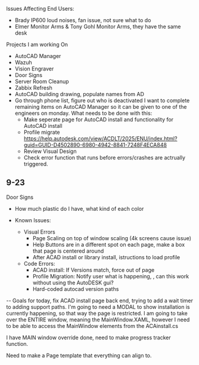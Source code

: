 Issues Affecting End Users:
- Brady IP600 loud noises, fan issue, not sure what to do
- Elmer Monitor Arms & Tony Gohl Monitor Arms, they have the same desk 

Projects I am working On
- AutoCAD Manager
- Wazuh
- Vision Engraver
- Door Signs
- Server Room Cleanup
- Zabbix Refresh
- AutoCAD building drawing, populate names from AD
- Go through phone list, figure out who is deactivated
I want to complete remaining items on AutoCAD Manager so it can be given to one of the engineers on monday. What needs to be done with this:
	- Make seperate page for AutoCAD install and functionality for AutoCAD install
	- Profile migrate https://help.autodesk.com/view/ACDLT/2025/ENU/index.html?guid=GUID-D4502890-6980-4942-8841-7248F4ECA848
	- Review Visual Design 
	- Check error function that runs before errors/crashes are actrually triggered. 


## 9-23

Door Signs
- How much plastic do I have, what kind of each color

- Known Issues:
	- Visual Errors
		- Page Scaling on top of window scaling (4k screens cause issue)
		- Help Buttons are in a different spot on each page, make a box that page is centered around
		- After ACAD install or library install, istructions to load profile
	- Code Errors:
		- ACAD install: If Versions match, force out of page
		- Profile Migration: Notify user what is happening, , can this work without using the AutoDESK gui?
		- Hard-coded autocad version paths 
		


-- Goals for today, fix ACAD install page back end, trying to add a wait timer to adding support paths. 
 I'm going to need a MODAL to show installation is currently happening, so that way the page is restricted.
	 I am going to take over the ENTIRE window, meaning the MainWindow.XAML, however I need to be able to access the MainWindow elements from the ACAinstall.cs

I have MAIN window override done, need to make progress tracker function.


Need to make a Page template that everything can align to.
	

